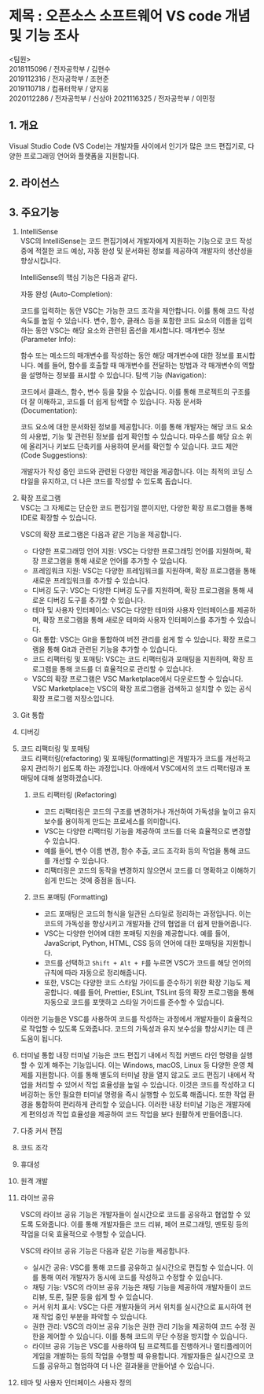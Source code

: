 제목 : 오픈소스 소프트웨어 VS code 개념 및 기능 조사
=================================================

<팀원>   
2018115096 / 전자공학부 / 김현수  
2019112316 / 전자공학부 / 조현준  
2019110718 / 컴퓨터학부 / 양지웅  
2020112286 / 전자공학부 / 신상아
2021116325 / 전자공학부 / 이민정



## 1. 개요

Visual Studio Code (VS Code)는 개발자들 사이에서 인기가 많은 코드 편집기로, 다양한 프로그래밍 언어와 플랫폼을 지원합니다.


## 2. 라이선스


## 3. 주요기능

1. IntelliSense  
    VSC의 IntelliSense는 코드 편집기에서 개발자에게 지원하는 기능으로 코드 작성 중에 적절한 코드 예상, 자동 완성 및 문서화된 정보를 제공하여 개발자의 생산성을 향상시킵니다.

    IntelliSense의 핵심 기능은 다음과 같다.

    자동 완성 (Auto-Completion):

    코드를 입력하는 동안 VSC는 가능한 코드 조각을 제안합니다. 이를 통해 코드 작성 속도를 높일 수 있습니다.
    변수, 함수, 클래스 등을 포함한 코드 요소의 이름을 입력하는 동안 VSC는 해당 요소와 관련된 옵션을 제시합니다.
    매개변수 정보 (Parameter Info):

    함수 또는 메소드의 매개변수를 작성하는 동안 해당 매개변수에 대한 정보를 표시합니다.
    예를 들어, 함수를 호출할 때 매개변수를 전달하는 방법과 각 매개변수의 역할을 설명하는 정보를 표시할 수 있습니다.
    탐색 기능 (Navigation):

    코드에서 클래스, 함수, 변수 등을 찾을 수 있습니다. 이를 통해 프로젝트의 구조를 더 잘 이해하고, 코드를 더 쉽게 탐색할 수 있습니다.
    자동 문서화 (Documentation):

    코드 요소에 대한 문서화된 정보를 제공합니다. 이를 통해 개발자는 해당 코드 요소의 사용법, 기능 및 관련된 정보를 쉽게 확인할 수 있습니다.
    마우스를 해당 요소 위에 올리거나 키보드 단축키를 사용하여 문서를 확인할 수 있습니다.
    코드 제안 (Code Suggestions):

    개발자가 작성 중인 코드와 관련된 다양한 제안을 제공합니다. 이는 최적의 코딩 스타일을 유지하고, 더 나은 코드를 작성할 수 있도록 돕습니다.

2. 확장 프로그램  
    VSC는 그 자체로는 단순한 코드 편집기일 뿐이지만, 다양한 확장 프로그램을 통해 IDE로 확장할 수 있습니다.  

    VSC의 확장 프로그램은 다음과 같은 기능을 제공합니다.

    - 다양한 프로그래밍 언어 지원: VSC는 다양한 프로그래밍 언어를 지원하며, 확장 프로그램을 통해 새로운 언어를 추가할 수 있습니다.
    - 프레임워크 지원: VSC는 다양한 프레임워크를 지원하며, 확장 프로그램을 통해 새로운 프레임워크를 추가할 수 있습니다.
    - 디버깅 도구: VSC는 다양한 디버깅 도구를 지원하며, 확장 프로그램을 통해 새로운 디버깅 도구를 추가할 수 있습니다.
    - 테마 및 사용자 인터페이스: VSC는 다양한 테마와 사용자 인터페이스를 제공하며, 확장 프로그램을 통해 새로운 테마와 사용자 인터페이스를 추가할 수 있습니다.
    - Git 통합: VSC는 Git을 통합하여 버전 관리를 쉽게 할 수 있습니다. 확장 프로그램을 통해 Git과 관련된 기능을 추가할 수 있습니다.
    - 코드 리팩터링 및 포매팅: VSC는 코드 리팩터링과 포매팅을 지원하며, 확장 프로그램을 통해 코드를 더 효율적으로 관리할 수 있습니다.
    - VSC의 확장 프로그램은 VSC Marketplace에서 다운로드할 수 있습니다. VSC Marketplace는 VSC의 확장 프로그램을 검색하고 설치할 수 있는 공식 확장 프로그램 저장소입니다.

   
3. Git 통합
4. 디버깅



5. 코드 리팩터링 및 포매팅  
   코드 리팩터링(refactoring) 및 포매팅(formatting)은 개발자가 코드를 개선하고 유지 관리하기 쉽도록 하는 과정입니다. 아래에서 VSC에서의 코드 리팩터링과 포매팅에 대해 설명하겠습니다.

   1) 코드 리팩터링 (Refactoring)
      - 코드 리팩터링은 코드의 구조를 변경하거나 개선하여 가독성을 높이고 유지보수를 용이하게 만드는 프로세스를 의미합니다.
      - VSC는 다양한 리팩터링 기능을 제공하여 코드를 더욱 효율적으로 변경할 수 있습니다.
      - 예를 들어, 변수 이름 변경, 함수 추출, 코드 조각화 등의 작업을 통해 코드를 개선할 수 있습니다.
      - 리팩터링은 코드의 동작을 변경하지 않으면서 코드를 더 명확하고 이해하기 쉽게 만드는 것에 중점을 둡니다.

   2) 코드 포매팅 (Formatting)
      - 코드 포매팅은 코드의 형식을 일관된 스타일로 정리하는 과정입니다. 이는 코드의 가독성을 향상시키고 개발자들 간의 협업을 더 쉽게 만들어줍니다.
      - VSC는 다양한 언어에 대한 포매팅 지원을 제공합니다. 예를 들어, JavaScript, Python, HTML, CSS 등의 언어에 대한 포매팅을 지원합니다.
      - 코드를 선택하고 `Shift + Alt + F`를 누르면 VSC가 코드를 해당 언어의 규칙에 따라 자동으로 정리해줍니다.
      - 또한, VSC는 다양한 코드 스타일 가이드를 준수하기 위한 확장 기능도 제공합니다. 예를 들어, Prettier, ESLint, TSLint 등의 확장 프로그램을 통해 자동으로 코드를 포맷하고 스타일 가이드를 준수할 수 있습니다.

    이러한 기능들은 VSC를 사용하여 코드를 작성하는 과정에서 개발자들이 효율적으로 작업할 수 있도록 도와줍니다. 코드의 가독성과 유지 보수성을 향상시키는 데 큰 도움이 됩니다.





6. 터미널 통합
    내장 터미널 기능은 코드 편집기 내에서 직접 커맨드 라인 명령을 실행할 수 있게 해주는 기능입니다. 이는 Windows, macOS, Linux 등 다양한 운영 체제를 지원합니다.
    이를 통해 별도의 터미널 창을 열지 않고도 코드 편집기 내에서 작업을 처리할 수 있어서 작업 효율성을 높일 수 있습니다. 이것은 코드를 작성하고 디버깅하는 동안 필요한 터미널 명령을 즉시 실행할 수 있도록 해줍니다.
    또한 작업 환경을 통합하여 편리하게 관리할 수 있습니다. 이러한 내장 터미널 기능은 개발자에게 편의성과 작업 효율성을 제공하여 코드 작업을 보다 원활하게 만들어줍니다.


7. 다중 커서 편집
8. 코드 조각
9. 휴대성
10. 원격 개발
11. 라이브 공유
    
    VSC의 라이브 공유 기능은 개발자들이 실시간으로 코드를 공유하고 협업할 수 있도록 도와줍니다. 이를 통해 개발자들은 코드 리뷰, 페어 프로그래밍, 멘토링 등의 작업을 더욱 효율적으로 수행할 수 있습니다.

    VSC의 라이브 공유 기능은 다음과 같은 기능을 제공합니다.

    - 실시간 공유: VSC를 통해 코드를 공유하고 실시간으로 편집할 수 있습니다. 이를 통해 여러 개발자가 동시에 코드를 작성하고 수정할 수 있습니다.
    - 채팅 기능: VSC의 라이브 공유 기능은 채팅 기능을 제공하여 개발자들이 코드 리뷰, 토론, 질문 등을 쉽게 할 수 있습니다.
    - 커서 위치 표시: VSC는 다른 개발자들의 커서 위치를 실시간으로 표시하여 현재 작업 중인 부분을 파악할 수 있습니다.
    - 권한 관리: VSC의 라이브 공유 기능은 권한 관리 기능을 제공하여 코드 수정 권한을 제어할 수 있습니다. 이를 통해 코드의 무단 수정을 방지할 수 있습니다.
    - 라이브 공유 기능은 VSC를 사용하여 팀 프로젝트를 진행하거나 멀티플레이어 게임을 개발하는 등의 작업을 수행할 때 유용합니다. 개발자들은 실시간으로 코드를 공유하고 협업하여 더 나은 결과물을 만들어낼 수 있습니다.


12. 테마 및 사용자 인터페이스 사용자 정의
